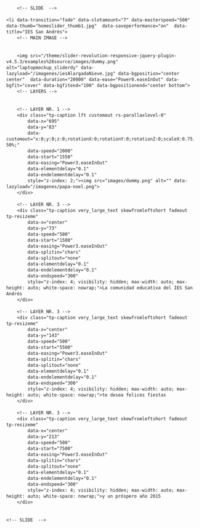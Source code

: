         <!-- SLIDE  -->

    <li data-transition="fade" data-slotamount="7" data-masterspeed="500" data-thumb="homeslider_thumb1.jpg"  data-saveperformance="on"  data-title="IES San Andrés"> 
        <!-- MAIN IMAGE -->


        <img src="/theme/slider-revolution-responsive-jquery-plugin-v4.5.3/examples%26source/images/dummy.png"  alt="laptopmockup_sliderdy" data-lazyload="/imagenes/iesAlargadaNieve.jpg" data-bgposition="center center"  data-duration="20000" data-ease="Power0.easeInOut" data-bgfit="cover" data-bgfitend="100" data-bgpositionend="center bottom">
        <!-- LAYERS -->


        <!-- LAYER NR. 1 -->
        <div class="tp-caption lft customout rs-parallaxlevel-0"
            data-x="695"
            data-y="83" 
            data-customout="x:0;y:0;z:0;rotationX:0;rotationY:0;rotationZ:0;scaleX:0.75;scaleY:0.75;skewX:0;skewY:0;opacity:0;transformPerspective:600;transformOrigin:50% 50%;"
            data-speed="2000"
            data-start="1550"
            data-easing="Power3.easeInOut"
            data-elementdelay="0.1"
            data-endelementdelay="0.1"
            style="z-index: 2;"><img src="images/dummy.png" alt="" data-lazyload="/imagenes/papa-noel.png">
        </div>

        <!-- LAYER NR. 3 -->
        <div class="tp-caption very_large_text skewfromleftshort fadeout tp-resizeme"
            data-x="center"
            data-y="73" 
            data-speed="500"
            data-start="1500"
            data-easing="Power3.easeInOut"
            data-splitin="chars"
            data-splitout="none"
            data-elementdelay="0.1"
            data-endelementdelay="0.1"
            data-endspeed="300"
            style="z-index: 4; visibility: hidden; max-width: auto; max-height: auto; white-space: nowrap;">La comunidad educativa del IES San Andrés
        </div>

        <!-- LAYER NR. 3 -->
        <div class="tp-caption very_large_text skewfromleftshort fadeout tp-resizeme"
            data-x="center"
            data-y="143" 
            data-speed="500"
            data-start="5500"
            data-easing="Power3.easeInOut"
            data-splitin="chars"
            data-splitout="none"
            data-elementdelay="0.1"
            data-endelementdelay="0.1"
            data-endspeed="300"
            style="z-index: 4; visibility: hidden; max-width: auto; max-height: auto; white-space: nowrap;">te desea felices fiestas
        </div>       

        <!-- LAYER NR. 3 -->
        <div class="tp-caption very_large_text skewfromleftshort fadeout tp-resizeme"
            data-x="center"
            data-y="213" 
            data-speed="500"
            data-start="7500"
            data-easing="Power3.easeInOut"
            data-splitin="chars"
            data-splitout="none"
            data-elementdelay="0.1"
            data-endelementdelay="0.1"
            data-endspeed="300"
            style="z-index: 4; visibility: hidden; max-width: auto; max-height: auto; white-space: nowrap;">y un próspero año 2015
        </div>   
          

    <!-- SLIDE  -->